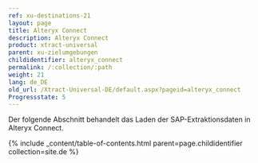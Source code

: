 ```yaml
---
ref: xu-destinations-21
layout: page
title: Alteryx Connect
description: Alteryx Connect
product: xtract-universal
parent: xu-zielumgebungen
childidentifier: alteryx_connect
permalink: /:collection/:path
weight: 21
lang: de_DE
old_url: /Xtract-Universal-DE/default.aspx?pageid=alteryx_connect
Progressstate: 5
---
```


Der folgende Abschnitt behandelt das Laden der SAP-Extraktionsdaten in Alteryx Connect.

{% include _content/table-of-contents.html parent=page.childidentifier collection=site.de %}
